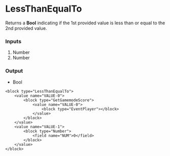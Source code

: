 # LessThanEqualTo

Returns a **Bool** indicating if the 1st provided value is less than or equal to the 2nd provided value.

### Inputs

1. Number
2. Number

### Output

-   Bool

```blockly
<block type="LessThanEqualTo">
    <value name="VALUE-0">
        <block type="GetGamemodeScore">
            <value name="VALUE-0">
                <block type="EventPlayer"></block>
            </value>
        </block>
    </value>
    <value name="VALUE-1">
        <block type="Number">
            <field name="NUM">0</field>
        </block>
    </value>
</block>
```
